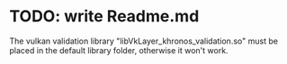# TODO: write Readme.md

The vulkan validation library "libVkLayer_khronos_validation.so" must be placed
in the default library folder, otherwise it won't work.
